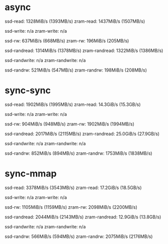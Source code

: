 # async

ssd-read: 1328MiB/s (1393MB/s)
zram-read: 1437MiB/s (1507MB/s)

ssd-write: n/a
zram-write: n/a

ssd-rw: 637MiB/s (668MB/s)
zram-rw: 196MiB/s (205MB/s)

ssd-randread: 1314MiB/s (1378MB/s)
zram-randread: 1322MiB/s (1386MB/s)

ssd-randwrite: n/a
zram-randwrite: n/a

ssd-randrw: 521MiB/s (547MB/s)
zram-randrw: 198MiB/s (208MB/s)



# sync-sync

ssd-read: 1902MiB/s (1995MB/s)
zram-read: 14.3GiB/s (15.3GB/s)

ssd-write: n/a
zram-write: n/a

ssd-rw: 904MiB/s (948MB/s)
zram-rw: 1902MiB/s (1994MB/s)

ssd-randread: 2017MiB/s (2115MB/s)
zram-randread: 25.0GiB/s (27.9GB/s)

ssd-randwrite: n/a
zram-randwrite: n/a

ssd-randrw: 852MiB/s (894MB/s)
zram-randrw: 1753MiB/s (1838MB/s)



# sync-mmap

ssd-read: 3378MiB/s (3543MB/s)
zram-read: 17.2GiB/s (18.5GB/s)

ssd-write: n/a
zram-write: n/a

ssd-rw: 1105MiB/s (1159MB/s)
zram-rw: 2098MiB/s (2200MB/s)

ssd-randread: 2044MiB/s (2143MB/s)
zram-randread: 12.9GiB/s (13.8GB/s)

ssd-randwrite: n/a
zram-randwrite: n/a

ssd-randrw: 566MiB/s (594MB/s)
zram-randrw: 2075MiB/s (2176MB/s)



